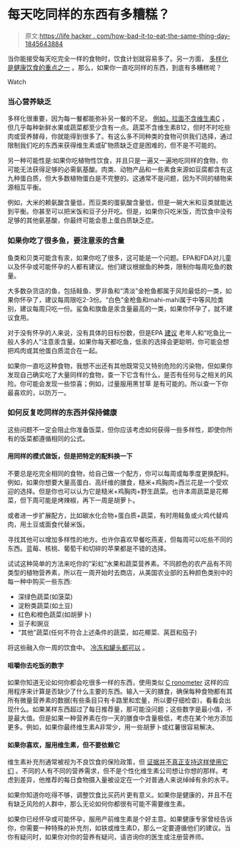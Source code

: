 # 每天吃同样的东西有多糟糕？

> 原文:[https://life hacker . com/how-bad-it-to-eat-the-same-thing-day-1845643884](https://lifehacker.com/how-bad-is-it-to-eat-the-same-thing-every-day-1845643884)

当你能接受每天吃完全一样的食物时，饮食计划就容易多了。另一方面， [多样化是健康饮食的重点之一](https://www.choosemyplate.gov/eathealthy/variety) 。那么，如果你一直吃同样的东西，到底有多糟糕呢？

Watch

### 当心营养缺乏

多样化很重要，因为每一餐都能弥补另一餐的不足。 [例如，拉面不含维生素C](https://lifehacker.com/can-you-get-scurvy-from-eating-nothing-but-ramen-1825960531) ，但几乎每种新鲜水果或蔬菜都至少含有一点。蔬菜不含维生素B12，但时不时吃些肉或营养酵母，你就能得到很多了。有这么多不同种类的食物可供我们选择，通过限制我们吃的东西来获得维生素或矿物质缺乏症是困难的，但不是不可能的。

另一种可能性是:如果你吃植物性饮食，并且只是一遍又一遍地吃同样的食物，你可能无法获得足够的必需氨基酸。肉类、动物产品和一些素食来源如豆腐都含有这九种蛋白质，但大多数植物蛋白是不完整的。这通常不是问题，因为不同的植物来源相互平衡。

例如，大米的赖氨酸含量低，而豆类的蛋氨酸含量低，但是一碗大米和豆类就能达到平衡。你甚至可以把米饭和豆子分开吃。但是，如果你只吃米饭，而饮食中没有足够的其他氨基酸，你最终可能会患上蛋白质缺乏症。

### 如果你吃了很多鱼，要注意汞的含量

鱼类和贝类可能含有汞，如果你吃了很多，这可能是一个问题。EPA和FDA对儿童以及怀孕或可能怀孕的人都有建议。他们建议根据鱼的种类，限制你每周吃鱼的数量。

大多数杂货店的鱼，包括鲑鱼、罗非鱼和“清淡”金枪鱼都属于风险最低的一类，如果你怀孕了，建议每周限吃2-3份。“白色”金枪鱼和mahi-mahi属于中等风险类别，建议每周只吃一份。鲨鱼和旗鱼是汞含量最高的一类，如果你怀孕了，就不建议食用。

对于没有怀孕的人来说，没有具体的目标份数，但是EPA [建议](https://www.epa.gov/choose-fish-and-shellfish-wisely/should-i-be-concerned-about-eating-fish-and-shellfish) 老年人和“吃鱼比一般人多的人”注意汞含量。如果你每天都吃鱼，低汞的选择会更聪明，你可能会想把鸡肉或其他蛋白质混合在一起。

如果你一直吃这种食物，我想不出还有其他既常见又特别危险的污染物，但如果你发现自己确实吃了大量同样的食物，查一下它含有什么，是否有任何与之相关的风险。你可能会发现一些惊喜；例如，过量服用黑甘草 是有可能的。所以查一下你最喜欢的，以防万一。

### 如何反复吃同样的东西并保持健康

这些问题不一定会阻止你准备饭菜，但你应该考虑如何获得一些多样性，即使你所有的饭菜都遵循相同的公式。

#### 用同样的模式做饭，但是把特定的配料换一下

不要总是吃完全相同的食物，给自己做一个配方，你可以每周或每季度更换配料。例如，如果你想要大量高蛋白、高纤维的膳食，糙米+鸡胸肉+西兰花是一个受欢迎的选择。但是你也可以认为它是糙米+鸡胸肉+野生蔬菜。也许本周蔬菜是花椰菜，但下周可能是烤辣椒，再下一周是胡萝卜。

或者进一步扩展配方，比如碳水化合物+蛋白质+蔬菜，有时用鲑鱼或火鸡代替鸡肉，用土豆或面食代替米饭。

寻找其他可以增加多样性的地方。也许你喜欢早餐吃燕麦，但每周可以吃些不同的东西。蓝莓、核桃、葡萄干和切碎的苹果都是不错的选择。

试试这种简单的方法来吃你的“彩虹”水果和蔬菜营养素。不同颜色的农产品有不同类型的植物营养素，所以在一周开始时去商店，从美国农业部的五种颜色类别中的每一种中购买一些东西:

*   深绿色蔬菜(如菠菜)
*   淀粉类蔬菜(如土豆)
*   红色和橙色蔬菜(如胡萝卜)
*   豆子和豌豆
*   “其他”蔬菜(任何不符合上述条件的蔬菜，如花椰菜、莴苣和茄子)

将这些融入你一周的饮食中。 [冷冻和罐头都可以](https://lifehacker.com/is-frozen-produce-less-nutritious-than-fresh-1493535430) 。

#### 咀嚼你去吃饭的数字

如果你知道无论如何你都会吃很多一样的东西，使用类似 [C ronometer](https://vitals.lifehacker.com/why-you-should-dump-myfitnesspal-for-cronometer-1837835080) 这样的应用程序来计算是否缺少了什么主要的东西。输入一天的膳食，确保每种食物都有其所有微量营养素的数据(有些条目只有卡路里和宏量，所以要仔细检查)，看看会出现什么。如果某样东西超过了每日推荐量，那可能没问题；这些数字是最小值，不是最大值。但是如果一种营养素在你一天的膳食中含量极低，考虑在某个地方添加更多。例如，如果你最终维生素A非常少，用一些胡萝卜或红薯很容易解决。

#### 如果你喜欢，服用维生素，但不要依赖它

维生素补充剂通常被视为不良饮食的保险政策，但 [证据并不真正支持这样使用它们](https://lifehacker.com/which-vitamins-do-you-really-need-1826433744) 。不同的人有不同的营养需求，但不是个性化维生素公司想让你想的那样。考虑到差异，他推荐的每日食物摄入量被设定在一个对普通人来说绰绰有余的水平。

如果你知道你吃得不够，调整饮食比买药片更有意义。如果你是健康的，并且不在有缺乏风险的人群中，那么无论如何你都很有可能不需要维生素。

如果你已经怀孕或可能怀孕，服用产前维生素是个好主意。如果健康专家曾经告诉你，你需要一种特殊的补充剂，如铁或维生素D，那么一定要遵循他们的建议。当你有疑问时，如果你对你的营养有疑问，请咨询你的医生或注册营养师。